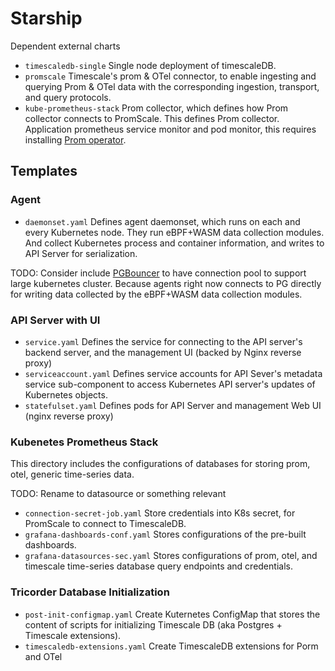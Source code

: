 # Starship

Dependent external charts

* `timescaledb-single` Single node deployment of timescaleDB.
* `promscale` Timescale's prom & OTel connector, to enable ingesting and
  querying Prom & OTel data with the corresponding
  ingestion, transport, and query protocols.
* `kube-prometheus-stack` Prom collector, which defines how Prom collector
  connects to PromScale. This defines Prom collector.
  Application prometheus service monitor and pod monitor, this requires
  installing [Prom operator](
  https://github.com/prometheus-operator/prometheus-operator/blob/main/Documentation/user-guides/getting-started.md#installing-the-operator).

## Templates

### Agent

* `daemonset.yaml` Defines agent daemonset, which runs on each and every
  Kubernetes node. They run eBPF+WASM data collection modules.  And collect
  Kubernetes process and container information, and writes to API Server for
  serialization.

TODO: Consider include [PGBouncer](https://github.com/pgbouncer/pgbouncer) to
have connection pool to support large kubernetes cluster.  Because agents right
now connects to PG directly for writing data collected by the eBPF+WASM data
collection modules.

### API Server with UI

* `service.yaml` Defines the service for connecting to the API server's backend
  server, and the management UI (backed by Nginx reverse proxy)
* `serviceaccount.yaml` Defines service accounts for API Sever's metadata
  service sub-component to access Kubernetes API server's updates of Kubernetes
  objects.
* `statefulset.yaml` Defines pods for API Server and management Web UI (nginx
  reverse proxy)

### Kubenetes Prometheus Stack

This directory includes the configurations of databases for storing prom, otel,
generic time-series data.

TODO: Rename to datasource or something relevant

* `connection-secret-job.yaml` Store credentials into K8s secret, for PromScale
  to connect to TimescaleDB.
* `grafana-dashboards-conf.yaml` Stores configurations of the pre-built
  dashboards.
* `grafana-datasources-sec.yaml` Stores configurations of prom, otel, and
  timescale time-series database query endpoints and credentials.

### Tricorder Database Initialization

* `post-init-configmap.yaml` Create Kuternetes ConfigMap that stores the content
  of scripts for initializing Timescale DB (aka Postgres + Timescale
  extensions).
* `timescaledb-extensions.yaml` Create TimescaleDB extensions for Porm and OTel
